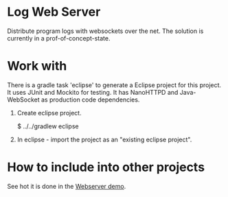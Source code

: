 
# Log Web Server

Distribute program logs with websockets over the net. The solution is currently in a prof-of-concept-state.


# Work with

There is a gradle task 'eclipse' to generate a Eclipse project for this project. It uses JUnit and Mockito for testing. It has NanoHTTPD and Java-WebSocket as production code dependencies.  

1. Create eclipse project.

    $ ../../gradlew eclipse

2. In eclipse - import the project as an "existing eclipse project".


# How to include into other projects

See hot it is done in the [Webserver demo](../webserver-demo/).


